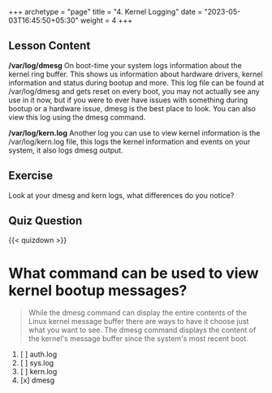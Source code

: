 +++
archetype = "page"
title = "4. Kernel Logging"
date = "2023-05-03T16:45:50+05:30"
weight = 4
+++

## Lesson Content

**/var/log/dmesg**
On boot-time your system logs information about the kernel ring buffer. This shows us information about hardware drivers, kernel information and status during bootup and more. This log file can be found at /var/log/dmesg and gets reset on every boot, you may not actually see any use in it now, but if you were to ever have issues with something during bootup or a hardware issue, dmesg is the best place to look. You can also view this log using the dmesg command. 

**/var/log/kern.log**
Another log you can use to view kernel information is the /var/log/kern.log file, this logs the kernel information and events on your system, it also logs dmesg output.

## Exercise

Look at your dmesg and kern logs, what differences do you notice?

## Quiz Question

{{< quizdown >}}

# What command can be used to view kernel bootup messages?

> While the dmesg command can display the entire contents of the Linux kernel message buffer there are ways to have it choose just what you want to see. The dmesg command displays the content of the kernel's message buffer since the system's most recent boot.

1. [ ] auth.log
2. [ ] sys.log
3. [ ] kern.log
4. [x] dmesg